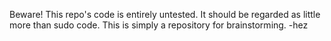 
Beware! This repo's code is entirely untested. It should be regarded as little more than sudo code. This is simply a repository for brainstorming.
-hez
